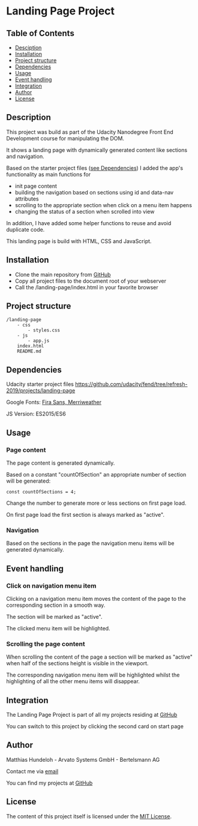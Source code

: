 # Landing Page Project

## Table of Contents

* [Desciption](#description)
* [Installation](#installation)
* [Project structure](#project-structure)
* [Dependencies](#dependencies)
* [Usage](#usage)
* [Event handling](#event-handling)
* [Integration](#integration)
* [Author](#author)
* [License](#license)

## Description

This project was build as part of the Udacity Nanodegree Front End Development course for manipulating the DOM.

It shows a landing page with dynamically generated content like sections and navigation.

Based on the starter project files ([see Dependencies](#dependencies)) I added the app's functionality as main functions for
* init page content
* building the navigation based on sections using id and data-nav attributes
* scrolling to the appropriate section when click on a menu item happens
* changing the status of a section when scrolled into view

In addition, I have added some helper functions to reuse and avoid duplicate code.

This landing page is build with HTML, CSS and JavaScript.

## Installation
- Clone the main repository from [GitHub](https://github.com/MHundeloh/MHundeloh.github.io)
- Copy all project files to the document root of your webserver
- Call the /landing-page/index.html in your favorite browser

## Project structure
```
/landing-page
    - css
        - styles.css
    - js
        - app.js
    index.html
    README.md
```

## Dependencies
Udacity starter project files <https://github.com/udacity/fend/tree/refresh-2019/projects/landing-page>

Google Fonts: [Fira Sans, Merriweather](https://fonts.googleapis.com/css?family=Fira+Sans:900|Merriweather&display=swap)

JS Version: ES2015/ES6

## Usage

### Page content
The page content is generated dynamically. 

Based on a constant "countOfSection" an appropriate number of section will be generated:
```
const countOfSections = 4;
```
Change the number to generate more or less sections on first page load.

On first page load the first section is always marked as "active".

### Navigation
Based on the sections in the page the navigation menu items will be generated dynamically.

## Event handling
### Click on navigation menu item
Clicking on a navigation menu item moves the content of the page to the corresponding section in a smooth way.

The section will be marked as "active".

The clicked menu item will be highlighted.

### Scrolling the page content
When scrolling the content of the page a section will be marked as "active" when half of the sections height is visible in the viewport.

The corresponding navigation menu item will be highlighted whilst the highlighting of all the other menu items will disappear. 

## Integration

The Landing Page Project is part of all my projects residing at [GitHub](https://github.com/MHundeloh.github.io)

You can switch to this project by clicking the second card on start page

## Author
Matthias Hundeloh - Arvato Systems GmbH - Bertelsmann AG

Contact me via [email](mailto:matthias.hundeloh@bertelsmann.de)

You can find my projects at [GitHub](https://github.com/MHundeloh)

## License
The content of this project itself is licensed under the [MIT License](../LICENSE).